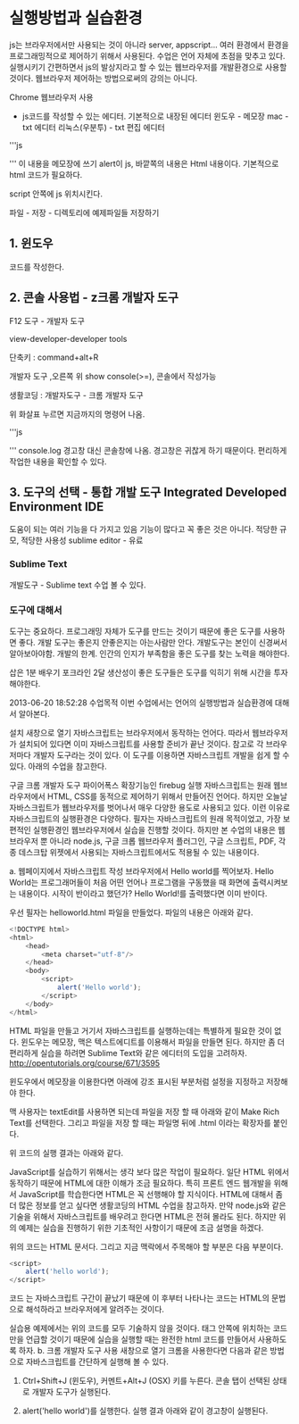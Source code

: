 # 실행방법과 실습환경

js는 브라우저에서만 사용되는 것이 아니라 server, appscript... 여러 환경에서 환경을 프로그래밍적으로 제어하기 위해서 사용된다.
수업은 언어 자체에 초점을 맞추고 있다.
실행시키기 간편하면서 js의 발상지라고 할 수 있는 웹브라우저를 개발환경으로 사용할 것이다.
웹브라우저 제어하는 방법으로써의 강의는 아니다.

Chrome 웹브라우저 사용
+ js코드를 작성할 수 있는 에디터.
기본적으로 내장된 에디터
윈도우 - 메모장
mac - txt 에디터
리눅스(우분투) - txt 편집 에디터

'''js
<!DOCTYPE html>
<html>
    <head>
        <meta charset="utf-8"/>
    </head>
    <body>
        <script>
            alert('Hello world');
        </script>
    </body>
</html>
'''
이 내용을 메모장에 쓰기
alert이 js, 바깥쪽의 내용은 Html 내용이다.
기본적으로 html 코드가 필요하다.

script 안쪽에 js 위치시킨다.

파일 - 저장 - 디렉토리에 예제파일들 저장하기


## 1. 윈도우
코드를 작성한다.

## 2. 콘솔 사용법 - z크롬 개발자 도구
F12
도구 - 개발자 도구

view-developer-developer tools

단축키 : command+alt+R

개발자 도구 ,오른쪽 위 show console(>=), 콘솔에서 작성가능

생활코딩 : 개발자도구 - 크롬 개발자 도구 

위 화살표 누르면 지금까지의 명령어 나옴.

'''js
<!DOCTYPE html>
<html>
    <head>
        <meta charset="utf-8"/>
    </head>
    <body>
        <script>
            console.log('Hello world');
        </script>
    </body>
</html>
'''
console.log 경고창 대신 콘솔창에 나옴. 경고창은 귀찮게 하기 때문이다. 편리하게 작업한 내용을 확인할 수 있다.

## 3. 도구의 선택 - 통합 개발 도구 Integrated Developed Environment IDE
도움이 되는 여러 기능을 다 가지고 있음
기능이 많다고 꼭 좋은 것은 아니다.
적당한 규모, 적당한 사용성
sublime editor - 유료
### Sublime Text

개발도구 - Sublime text 수업 볼 수 있다.


### 도구에 대해서
도구는 중요하다. 프로그래밍 자체가 도구를 만드는 것이기 때문에
좋은 도구를 사용하면 좋다.
개발 도구는 좋은지 안좋은지는 아는사람만 안다.
개발도구는 본인이 신경써서 알아보아야함.
개발의 한계. 
인간의 인지가 부족함을 
좋은 도구를 찾는 노력을 해야한다.

삽은 1분 배우기 포크라인 2달 
생산성이 좋은 도구들은 도구를 익히기 위해 시간을 투자해야한다.


2013-06-20 18:52:28
수업목적
이번 수업에서는 언어의 실행방법과 실습환경에 대해서 알아본다.

설치
새창으로 열기
자바스크립트는 브라우저에서 동작하는 언어다. 따라서 웹브라우저가 설치되어 있다면 이미 자바스크립트를 사용할 준비가 끝난 것이다. 참고로 각 브라우저마다 개발자 도구라는 것이 있다. 이 도구를 이용하면 자바스크립트 개발을 쉽게 할 수 있다. 아래의 수업을 참고한다.

구글 크롬 개발자 도구
파이어폭스 확장기능인 firebug
실행
자바스크립트는 원래 웹브라우저에서 HTML, CSS를 동적으로 제어하기 위해서 만들어진 언어다. 하지만 오늘날 자바스크립트가 웹브라우저를 벗어나서 매우 다양한 용도로 사용되고 있다. 이런 이유로 자바스크립트의 실행환경은 다양하다. 필자는 자바스크립트의 원래 목적이었고, 가장 보편적인 실행환경인 웹브라우저에서 실습을 진행할 것이다. 하지만 본 수업의 내용은 웹브라우저 뿐 아니라 node.js, 구글 크롭 웹브라우저 플러그인, 구글 스크립트, PDF, 각종 데스크탑 위젯에서 사용되는 자바스크립트에서도 적용될 수 있는 내용이다.

a. 웹페이지에서 자바스크립트 작성
브라우저에서 Hello world를 찍어보자. Hello World는 프로그래머들이 처음 어떤 언어나 프로그램을 구동했을 때 화면에 출력시켜보는 내용이다. 시작이 반이라고 했던가? Hello World!를 출력했다면 이미 반이다.

우선 필자는 helloworld.html 파일을 만들었다. 파일의 내용은 아래와 같다.

```js
<!DOCTYPE html>
<html>
    <head>
        <meta charset="utf-8"/>
    </head>
    <body>
        <script>
            alert('Hello world');
        </script>
    </body>
</html>
```
HTML 파일을 만들고 거기서 자바스크립트를 실행하는데는 특별하게 필요한 것이 없다. 윈도우는 메모장, 맥은 텍스트에디트를 이용해서 파일을 만들면 된다. 하지만 좀 더 편리하게 실습을 하려면 Sublime Text와 같은 에디터의 도입을 고려하자. http://opentutorials.org/course/671/3595

윈도우에서 메모장을 이용한다면 아래에 강조 표시된 부분처럼 설정을 지정하고 저장해야 한다.


맥 사용자는 textEdit를 사용하면 되는데 파일을 저장 할 때 아래와 같이 Make Rich Text를 선택한다. 그리고 파일을 저장 할 때는 파일명 뒤에 .html 이라는 확장자를 붙인다.


 위 코드의 실행 결과는 아래와 같다.


JavaScript를 실습하기 위해서는 생각 보다 많은 작업이 필요하다. 일단 HTML 위에서 동작하기 때문에 HTML에 대한 이해가 조금 필요하다. 특히 프론트 엔드 웹개발을 위해서 JavaScript를 학습한다면 HTML은 꼭 선행해야 할 지식이다. HTML에 대해서 좀 더 많은 정보를 얻고 싶다면 생활코딩의 HTML 수업을 참고하자. 만약 node.js와 같은 기술을 위해서 자바스크립트를 배우려고 한다면 HTML은 전혀 몰라도 된다. 하지만 위의 예제는 실습을 진행하기 위한 기초적인 사항이기 때문에 조금 설명을 하겠다.

위의 코드는 HTML 문서다. 그리고 지금 맥락에서 주목해야 할 부분은 다음 부분이다.

```js
<script>
    alert('hello world');
</script>
```
코드 <script>는 웹브라우저에게 지금부터는 자바스크립트 코드이기 때문에 이 코드를 해석 할 때는 자바스크립트의 문법에 따라서 해석해서 실행하라고 알려주는 구문(태그)다. alert('Hello world')는 경고창에 Hello world라는 문구를 출력하라는 일종의 명령이다. </script>는 자바스크립트 구간이 끝났기 때문에 이 후부터 나타나는 코드는 HTML의 문법으로 해석하라고 브라우저에게 알려주는 것이다.

실습용 예제에서는 위의 코드를 모두 기술하지 않을 것이다. <script>와 </script> 태그 안쪽에 위치하는 코드만을 언급할 것이기 때문에 실습을 실행할 때는 완전한 html 코드를 만들어서 사용하도록 하자.
b. 크롬 개발자 도구 사용
새창으로 열기
크롬을 사용한다면 다음과 같은 방법으로 자바스크립트를 간단하게 실행해 볼 수 있다.

1. Ctrl+Shift+J (윈도우), 커멘트+Alt+J (OSX) 키를 누른다. 콘솔 탭이 선택된 상태로 개발자 도구가 실행된다.

2. alert('hello world')를 실행한다. 실행 결과 아래와 같이 경고창이 실행된다.